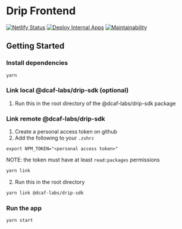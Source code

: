 # Drip Frontend

[![Netlify Status](https://api.netlify.com/api/v1/badges/f1eefc24-2172-41cb-9a87-0250762c0848/deploy-status)](https://app.netlify.com/sites/devnet-drip/deploys)
[![Deploy Internal Apps](https://github.com/dcaf-labs/drip-frontend/actions/workflows/firebase-hosting-merge.yml/badge.svg)](https://github.com/dcaf-labs/drip-frontend/actions/workflows/firebase-hosting-merge.yml)
[![Maintainability](https://api.codeclimate.com/v1/badges/652ca31a64079f1ebc00/maintainability)](https://codeclimate.com/repos/62c90637d150fe5a9a00007f/maintainability)

## Getting Started

### Install dependencies

```bash
yarn
```

### Link local @dcaf-labs/drip-sdk (optional)

1. Run this in the root directory of the @dcaf-labs/drip-sdk package

### Link remote @dcaf-labs/drip-sdk

1. Create a personal access token on github
2. Add the following to your `.zshrc`

```
export NPM_TOKEN="<personal access token>"
```

NOTE: the token must have at least `read:packages` permissions

```bash
yarn link
```

2. Run this in the root directory

```bash
yarn link @dcaf-labs/drip-sdk
```

### Run the app

```bash
yarn start
```
